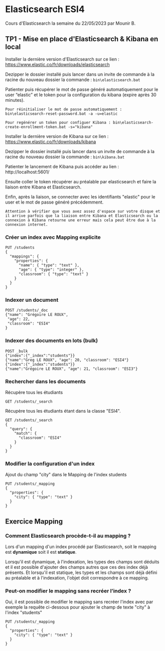 # Elasticsearch ESI4
Cours d'Elasticsearch la semaine du 22/05/2023 par Mounir B.

## TP1 - Mise en place d'Elasticsearch & Kibana en local

Installer la dernière version d'Elasticsearch sur ce lien : https://www.elastic.co/fr/downloads/elasticsearch

Dezipper le dossier installé puis lancer dans un invite de commande à la racine du nouveau dossier la commande :  ```bin\elasticsearch.bat```

Patienter puis récupérer le mot de passe généré automatiquement pour le user “elastic” et le token pour la configuration du kibana (expire après 30 minutes). 

    Pour réinitialiser le mot de passe automatiquement : bin\elasticsearch-reset-password.bat -a -u=elastic

    Pour regénérer un token pour configuer Kibana : bin\elasticsearch-create-enrollment-token.bat -s="kibana"

Installer la dernière version de Kibana sur ce lien : https://www.elastic.co/fr/downloads/kibana

Dezipper le dossier installé puis lancer dans un invite de commande à la racine du nouveau dossier la commande :  ```bin\kibana.bat```

Patienter le lancement de Kibana puis accéder au lien : http://localhost:5601/ 

Ensuite coller le token récupérer au préalable par elasticsearch et faire la liaison entre Kibana et Elasticsearch.

Enfin, après la liaison, se connecter avec les identifiants "elastic" pour le user et le mot de passe généré précédemment.

    Attention à vérifier que vous avez assez d'espace sur votre disque et il arrive parfois que la liaison entre Kibana et Elasticsearch ou la connexion à Kibana retourne une erreur mais cela peut être due à la connexion internet.

### Créer un index avec Mapping explicite
```
PUT /students
{
  "mappings": {
    "properties": {
      "name": { "type": "text" },
      "age": { "type": "integer" },
      "classroom": { "type": "text" }
    }
  }
}
```

### Indexer un document
```
POST /students/_doc
{"name": "Grégoire LE ROUX",
 "age": 22,
 "classroom": "ESI4"
}
```

### Indexer des documents en lots (bulk) 
```
POST _bulk
{"index":{"_index":"students"}}
{"name":"Greg LE ROUX", "age": 20, "classroom": "ESI4"}
{"index":{"_index":"students"}}
{"name":"Grégoire LE ROUX", "age": 21, "classroom": "ESI3"}
```

### Rechercher dans les documents

Récupère tous les étudiants
```
GET /students/_search
```

Récupère tous les étudiants étant dans la classe "ESI4".
```
GET /students/_search
{
  "query": {
    "match": {
      "classroom": "ESI4"
    }
  }
}
```

### Modifier la configuration d'un index
Ajout du champ "city" dans le Mapping de l'index students
```
PUT /students/_mapping
{
  "properties": {
    "city": { "type": "text" }
  }
}
```

## Exercice Mapping
### Comment Elasticsearch procède-t-il au <b>mapping</b> ?
Lors d'un mapping d'un index procédé par Elasticsearch, soit le mapping est <b>dynamique</b> soit il est <b>statique</b>. 

Lorsqu'il est dynamique, à l'indexation, les types des champs sont déduits et il est possible d'ajouter des champs autres que ces des index déjà présents. Et lorsqu'il est statique, les types et les champs sont déjà défini au préalable et à l'indexation, l'objet doit correspondre à ce mapping.

### Peut-on modifier le mapping sans recréer l’index ? 
Oui, il est possible de modifier le mapping sans recréer l'index avec par exemple la requête ci-dessous pour ajouter le champ de texte "city" à l'index "students"
```
PUT /students/_mapping
{
  "properties": {
    "city": { "type": "text" }
  }
}
```